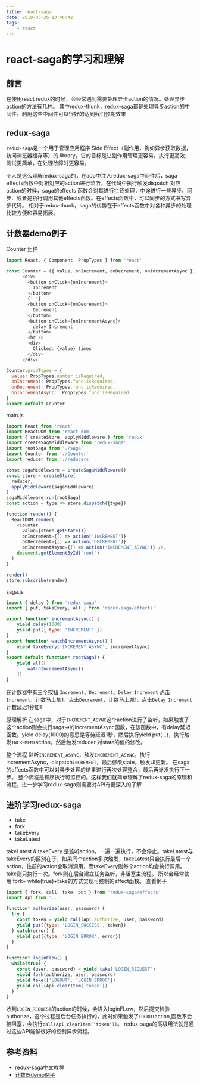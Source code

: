 ```yaml
---
title: react-saga
date: 2019-03-26 13:46:42
tags:
    - react
---
```

# react-saga的学习和理解

## 前言

在使用react redux的时候，会经常遇到需要处理异步action的情况。处理异步action的方法有几种。
其中redux-thunk，redux-saga都是处理异步action的中间件。利用这些中间件可以很好的达到我们预期效果

## redux-saga

`redux-saga`是一个用于管理应用程序 Side Effect（副作用，例如异步获取数据，访问浏览器缓存等）的 library，它的目标是让副作用管理更容易，执行更高效，测试更简单，在处理故障时更容易。

个人是这么理解redux-saga的，在app中注入redux-saga中间件后，saga effects函数中对相对应的action进行监听，在代码中执行触发dispatch 对应action的时候，saga的effects 函数会对其进行拦截处理，中途进行一些异步、同步、或者是执行调用其他effects函数。在effects函数中，可以同步的方式书写异步代码。
相对于redux-thunk，saga的优势在于effects函数中对各种异步的处理比较方便和容易拓展。

## 计数器demo例子

Counter 组件

```js
import React, { Component, PropTypes } from 'react'

const Counter = ({ value, onIncrement, onDecrement, onIncrementAsync }) =>
      <div>
        <button onClick={onIncrement}>
          Increment
        </button>
        {' '}
        <button onClick={onDecrement}>
          Decrement
        </button>
        <button onClick={onIncrementAsync}>
          delay Increment
        </button>
        <hr />
        <div>
          Clicked: {value} times
        </div>
      </div>

Counter.propTypes = {
  value: PropTypes.number.isRequired,
  onIncrement: PropTypes.func.isRequired,
  onDecrement: PropTypes.func.isRequired,
  onIncrementAsync:  PropTypes.func.isRequired
}
export default Counter
```

main.js

```js
import React from 'react'
import ReactDOM from 'react-dom'
import { createStore, applyMiddleware } from 'redux'
import createSagaMiddleware from 'redux-saga'
import rootSaga from './saga'
import Counter from './Counter'
import reducer from './reducers'

const sagaMiddleware = createSagaMiddleware()
const store = createStore(
  reducer,
  applyMiddleware(sagaMiddleware)
)
sagaMiddleware.run(rootSaga)
const action = type => store.dispatch({type})

function render() {
  ReactDOM.render(
    <Counter
      value={store.getState()}
      onIncrement={() => action('INCREMENT')}
      onDecrement={() => action('DECREMENT')}
      onIncrementAsync={() => action('INCREMENT_ASYNC')} />,
    document.getElementById('root')
  )
}

render()
store.subscribe(render)
```

saga.js

```js
import { delay } from 'redux-saga'
import { put, takeEvery, all } from 'redux-saga/effects'

export function* incrementAsync() {
    yield delay(1000)
    yield put({ type: 'INCREMENT' })
}
export function* watchIncrementAsync() {
    yield takeEvery('INCREMENT_ASYNC', incrementAsync)
}
export default function* rootSaga() {
    yield all([
        watchIncrementAsync()
    ])
}
```

在计数器中有三个按钮 `Increment`、`Decrement`、`Delay Increment`
点击`Increment`，计数马上加1，点击`Decrement`，计数马上减1，点击`Delay Increment`计数延迟1秒加1

原理解析
在saga中，对于`INCREMENT_ASYNC`这个action进行了监听，如果触发了这个action则会执行saga中的incrementAsync函数，在该函数中，有delay延迟函数。yield delay(1000)的意思是等待延迟1秒，然后执行yield put(...)，执行触发`INCREMENT`action，然后触发reducer 对state的值的修改。

整个流程 监听`INCREMENT_ASYNC`，触发`INCREMENT_ASYNC`，执行incrementAsync，dispatch`INCREMENT`，最后修改state，触发UI更新。
在saga的effects函数中可以对异步处理的结果进行再次处理整合，最后再派发执行下一步。
整个流程是有序执行可监控的。这样我们就简单理解了redux-saga的原理和流程，进一步学习redux-saga则需要对API有更深入的了解

## 进阶学习redux-saga

- take
- fork
- takeEvery
- takeLatest

takeLatest & takeEvery 是监听action，一遍一遍执行，不会停止。takeLatest与takeEvery的区别在于，如果同个action多次触发，takeLatest只会执行最后一个action，往前的action会取消调用，而takeEvery则每个action均会执行调用。take则只执行一次。fork则在后台建立任务监听，非阻塞主流程。
所以会经常使用 fork+ while(true)+take的方式实现可控制的effect函数。
查看例子

```js
import { fork, call, take, put } from 'redux-saga/effects'
import Api from '...'

function* authorize(user, password) {
  try {
    const token = yield call(Api.authorize, user, password)
    yield put({type: 'LOGIN_SUCCESS', token})
  } catch(error) {
    yield put({type: 'LOGIN_ERROR', error})
  }
}

function* loginFlow() {
  while(true) {
    const {user, password} = yield take('LOGIN_REQUEST')
    yield fork(authorize, user, password)
    yield take(['LOGOUT', 'LOGIN_ERROR'])
    yield call(Api.clearItem('token'))
  }
}
```

收到`LOGIN_REQUEST`的action的时候，会进入loginFLow，然后提交检验authorize，这个过程是后台任务执行的，此时如果触发了`LOGOUT`action,函数不会被阻塞，会执行`call(Api.clearItem('token'))`。
redux-saga的高级用法就是通过这些API能够很好的控制异步流程。

## 参考资料

- [redux-saga中文教程](https://redux-saga-in-chinese.js.org/)
- [计数器demo例子](https://github.com/redux-saga/redux-saga-beginner-tutorial.git)
